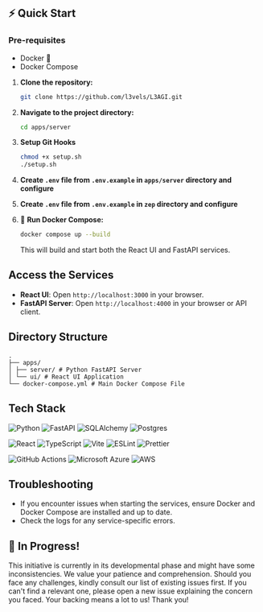 ## ⚡ Quick Start

### Pre-requisites

- Docker 🐳
- Docker Compose

1. **Clone the repository:**

   ```bash
   git clone https://github.com/l3vels/L3AGI.git
   ```

2. **Navigate to the project directory:**

   ```bash
   cd apps/server
   ```

3. **Setup Git Hooks**

   ```bash
   chmod +x setup.sh
   ./setup.sh
   ```

4. **Create `.env` file from `.env.example` in `apps/server` directory and configure**
5. **Create `.env` file from `.env.example` in `zep` directory and configure**

6. 🐳 **Run Docker Compose:**

   ```bash
   docker compose up --build
   ```

   This will build and start both the React UI and FastAPI services.

## Access the Services

- **React UI**: Open `http://localhost:3000` in your browser.
- **FastAPI Server**: Open `http://localhost:4000` in your browser or API client.

## Directory Structure

```
.
├── apps/
│ ├── server/ # Python FastAPI Server
│ └── ui/ # React UI Application
└── docker-compose.yml # Main Docker Compose File
```

## Tech Stack

![Python](https://img.shields.io/badge/python-3670A0?style=for-the-badge&logo=python&logoColor=ffdd54)
![FastAPI](https://img.shields.io/badge/FastAPI-009688?style=for-the-badge&logo=FastAPI&logoColor=white)
![SQLAlchemy](https://img.shields.io/badge/SQLAlchemy-6f7f6f?style=for-the-badge&logo=SQLAlchemy&logoColor=white)
![Postgres](https://img.shields.io/badge/PostgreSQL-316192?style=for-the-badge&logo=postgresql&logoColor=white)

![React](https://img.shields.io/badge/React-20232A?style=for-the-badge&logo=react&logoColor=61DAFB)
![TypeScript](https://img.shields.io/badge/TypeScript-007ACC?style=for-the-badge&logo=typescript&logoColor=white)
![Vite](https://img.shields.io/badge/Vite-B73BFE?style=for-the-badge&logo=vite&logoColor=FFD62E)
![ESLint](https://img.shields.io/badge/eslint-3A33D1?style=for-the-badge&logo=eslint&logoColor=white)
![Prettier](https://img.shields.io/badge/prettier-1A2C34?style=for-the-badge&logo=prettier&logoColor=F7BA3E)

![GitHub Actions](https://img.shields.io/badge/github%20actions-%232671E5.svg?style=for-the-badge&logo=githubactions&logoColor=white)
![Microsoft Azure](https://img.shields.io/badge/Microsoft_Azure-0089D6?style=for-the-badge&logo=microsoft-azure&logoColor=white)
![AWS](https://img.shields.io/badge/Amazon_AWS-232F3E?style=for-the-badge&logo=amazon-aws&logoColor=white)


## Troubleshooting

- If you encounter issues when starting the services, ensure Docker and Docker Compose are installed and up to date.
- Check the logs for any service-specific errors.

## 🚧 In Progress!

This initiative is currently in its developmental phase and might have some inconsistencies. We value your patience and comprehension. Should you face any challenges, kindly consult our list of existing issues first. If you can't find a relevant one, please open a new issue explaining the concern you faced. Your backing means a lot to us! Thank you!

